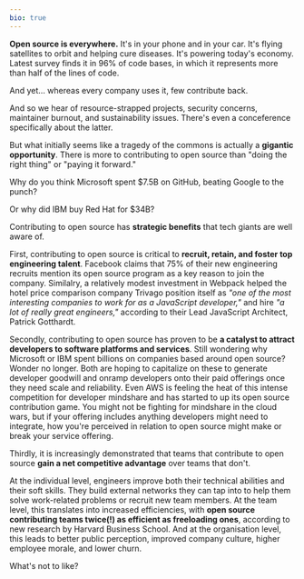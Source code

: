 ```yaml
---
bio: true
---
```


**Open source is everywhere.** It's in your phone and in your car. It's flying satellites to orbit and helping cure diseases. It's powering today's economy. Latest survey finds it in 96% of code bases, in which it represents more than half of the lines of code.

And yet… whereas every company uses it, few contribute back.

And so we hear of resource-strapped projects, security concerns, maintainer burnout, and sustainability issues. There's even a conceference specifically about the latter.

But what initially seems like a tragedy of the commons is actually a **gigantic opportunity**. There is more to contributing to open source than "doing the right thing" or "paying it forward."

Why do you think Microsoft spent $7.5B on GitHub, beating Google to the punch?

Or why did IBM buy Red Hat for $34B?

Contributing to open source has **strategic benefits** that tech giants are well aware of.

First, contributing to open source is critical to **recruit, retain, and foster top engineering talent**.
Facebook claims that 75% of their new engineering recruits mention its open source program as a key reason to join the company.
Similalry, a relatively modest investment in Webpack helped the hotel price comparison company Trivago position itself as _"one of the most interesting companies to work for as a JavaScript developer,"_ and hire _"a lot of really great engineers,"_ according to their Lead JavaScript Architect, Patrick Gotthardt.

Secondly, contributing to open source has proven to be **a catalyst to attract developers to software platforms and services**.
Still wondering why Microsoft or IBM spent billions on companies based around open source? Wonder no longer.
Both are hoping to capitalize on these to generate developer goodwill and onramp developers onto their paid offerings once they need scale and reliability.
Even AWS is feeling the heat of this intense competition for developer mindshare and has started to up its open source contribution game.
You might not be fighting for mindshare in the cloud wars, but if your offering includes anything developers might need to integrate, how you're perceived in relation to open source might make or break your service offering.

Thirdly, it is increasingly demonstrated that teams that contribute to open source **gain a net competitive advantage** over teams that don't.

At the individual level, engineers improve both their technical abilities and their soft skills. They build external networks they can tap into to help them solve work-related problems or recruit new team members. At the team level, this translates into increased efficiencies, with **open source contributing teams twice(!) as efficient as freeloading ones**, according to new research by Harvard Business School. And at the organisation level, this leads to better public perception, improved company culture, higher employee morale, and lower churn.

What's not to like?

